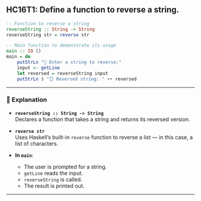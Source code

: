 HC16T1: Define a function to reverse a string.
---



```haskell
-- Function to reverse a string
reverseString :: String -> String
reverseString str = reverse str

-- Main function to demonstrate its usage
main :: IO ()
main = do
    putStrLn "🔄 Enter a string to reverse:"
    input <- getLine
    let reversed = reverseString input
    putStrLn $ "🪞 Reversed string: " ++ reversed
```

---

### 🧠 Explanation

- **`reverseString :: String -> String`**  
  Declares a function that takes a string and returns its reversed version.

- **`reverse str`**  
  Uses Haskell’s built-in `reverse` function to reverse a list — in this case, a list of characters.

- **In `main`**:
  - The user is prompted for a string.
  - `getLine` reads the input.
  - `reverseString` is called.
  - The result is printed out.

---

